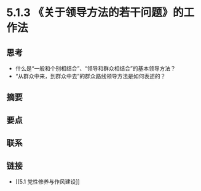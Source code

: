 # 5.1.3 《关于领导方法的若干问题》的工作法

## 思考
- 什么是“一般和个别相结合”、“领导和群众相结合”的基本领导方法？
- “从群众中来，到群众中去”的群众路线领导方法是如何表述的？

## 摘要
## 要点
## 联系
## 链接
- [[5.1 党性修养与作风建设]]
